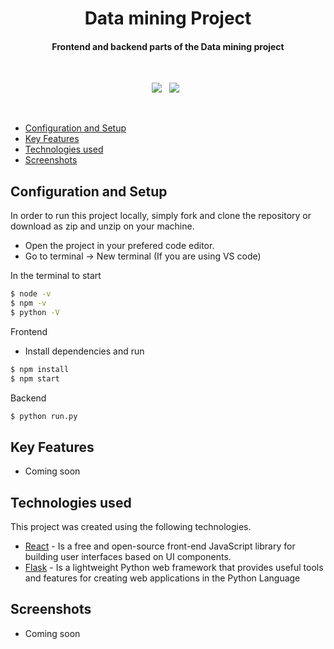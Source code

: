 <h1 align ="center" > Data mining Project </h1>

<h4 align ="center"> Frontend and backend parts of the Data mining project </h4>

<br/>
<p align="center">
    <a href="https://github.com/ebercalderon/data-mining-project/tree/main/backend">
      <img src="https://img.shields.io/badge/project-Backend-blue" /></a> &#xa0;
    <a href="https://github.com/ebercalderon/data-mining-project/tree/main/frontend">
      <img src="https://img.shields.io/badge/project-Frontend-blueviolet" /></a> &#xa0;     
</p>
<br/>

  * [Configuration and Setup](#configuration-and-setup)
  * [Key Features](#key-features)
  * [Technologies used](#technologies-used)
  * [Screenshots](#screenshots)


## Configuration and Setup

In order to run this project locally, simply fork and clone the repository or download as zip and unzip on your machine.

- Open the project in your prefered code editor.
- Go to terminal -> New terminal (If you are using VS code)

In the terminal to start

```cmd
$ node -v
$ npm -v
$ python -V    
```

Frontend

- Install dependencies and run

```bash
$ npm install
$ npm start
```

Backend

```bash
$ python run.py
```


##  Key Features

- Coming soon


##  Technologies used

This project was created using the following technologies.


- [React](https://reactjs.org/) - Is a free and open-source front-end JavaScript library for building user interfaces based on UI components.
- [Flask](https://flask.palletsprojects.com/) - Is a lightweight Python web framework that provides useful tools and features for creating web applications in the Python Language

 
##  Screenshots

- Coming soon
